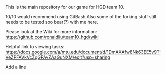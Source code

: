 This is the main repository for our game for HGD team 10.

10/10 would recommend using GitBash
Also some of the forking stuff still needs to be tested soo bear(?) with me here.

Please look at the Wiki for more information: https://github.com/ronaldliu/team10_hgd/wiki

Helpful link to viewing tasks: https://docs.google.com/a/mtu.edu/document/d/1DmAXAfw8Nk63EE5v9TiVeZPFAVkVcZqGPAvZAaGuNXM/edit?usp=sharing

Add a line